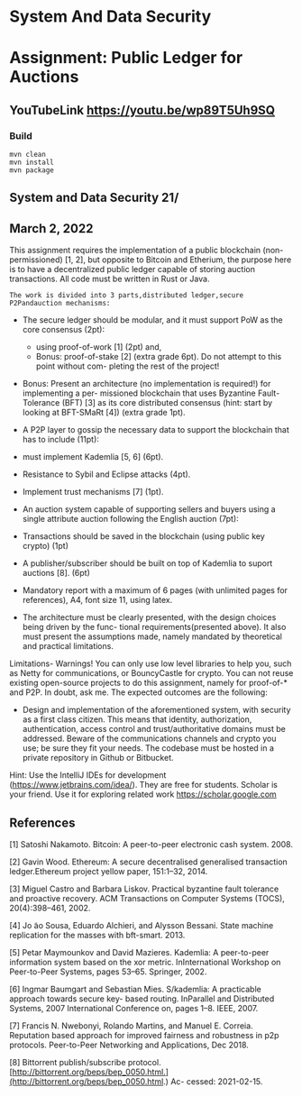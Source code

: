 # System And Data Security
# Assignment: Public Ledger for Auctions
## YouTubeLink https://youtu.be/wp89T5Uh9SQ
### Build
```
mvn clean
mvn install
mvn package
```


## System and Data Security 21/

## March 2, 2022

This assignment requires the implementation of a public blockchain (non-permissioned) [1, 2],
but opposite to Bitcoin and Etherium, the purpose here is to have a decentralized public ledger
capable of storing auction transactions. All code must be written in Rust or Java.

```
The work is divided into 3 parts,distributed ledger,secure P2Pandauction mechanisms:
```
- The secure ledger should be modular, and it must support PoW as the core consensus (2pt):
    - using proof-of-work [1] (2pt) and,
    - Bonus: proof-of-stake [2] (extra grade 6pt). Do not attempt to this point without com-
       pleting the rest of the project!


- Bonus: Present an architecture (no implementation is required!) for implementing a per-
    missioned blockchain that uses Byzantine Fault-Tolerance (BFT) [3] as its core distributed
    consensus (hint: start by looking at BFT-SMaRt [4]) (extra grade 1pt).
- A P2P layer to gossip the necessary data to support the blockchain that has to include (11pt):
- must implement Kademlia [5, 6] (6pt).
- Resistance to Sybil and Eclipse attacks (4pt).
- Implement trust mechanisms [7] (1pt).
- An auction system capable of supporting sellers and buyers using a single attribute auction
following the English auction (7pt):
- Transactions should be saved in the blockchain (using public key crypto) (1pt)
- A publisher/subscriber should be built on top of Kademlia to suport auctions [8]. (6pt)
- Mandatory report with a maximum of 6 pages (with unlimited pages for references), A4, font
size 11, using latex.
- The architecture must be clearly presented, with the design choices being driven by the func-
tional requirements(presented above). It also must present the assumptions made, namely
mandated by theoretical and practical limitations.

Limitations- Warnings! You can only use low level libraries to help you, such as Netty for
communications, or BouncyCastle for crypto. You can not reuse existing open-source projects to do
this assignment, namely for proof-of-* and P2P. In doubt, ask me.
The expected outcomes are the following:

- Design and implementation of the aforementioned system, with security as a first class citizen.
    This means that identity, authorization, authentication, access control and trust/authoritative
    domains must be addressed. Beware of the communications channels and crypto you use; be
    sure they fit your needs. The codebase must be hosted in a private repository in Github or
    Bitbucket.

Hint: Use the IntelliJ IDEs for development (https://www.jetbrains.com/idea/). They are free
for students. Scholar is your friend. Use it for exploring related work https://scholar.google.com

## References

[1] Satoshi Nakamoto. Bitcoin: A peer-to-peer electronic cash system. 2008.

[2] Gavin Wood. Ethereum: A secure decentralised generalised transaction ledger.Ethereum project
yellow paper, 151:1–32, 2014.

[3] Miguel Castro and Barbara Liskov. Practical byzantine fault tolerance and proactive recovery.
ACM Transactions on Computer Systems (TOCS), 20(4):398–461, 2002.

[4] Jo ̃ao Sousa, Eduardo Alchieri, and Alysson Bessani. State machine replication for the masses
with bft-smart. 2013.


[5] Petar Maymounkov and David Mazieres. Kademlia: A peer-to-peer information system based
on the xor metric. InInternational Workshop on Peer-to-Peer Systems, pages 53–65. Springer,
2002.

[6] Ingmar Baumgart and Sebastian Mies. S/kademlia: A practicable approach towards secure key-
based routing. InParallel and Distributed Systems, 2007 International Conference on, pages
1–8. IEEE, 2007.

[7] Francis N. Nwebonyi, Rolando Martins, and Manuel E. Correia. Reputation based approach for
improved fairness and robustness in p2p protocols. Peer-to-Peer Networking and Applications,
Dec 2018.

[8] Bittorrent publish/subscribe protocol. [http://bittorrent.org/beps/bep_0050.html.](http://bittorrent.org/beps/bep_0050.html.) Ac-
cessed: 2021-02-15.



